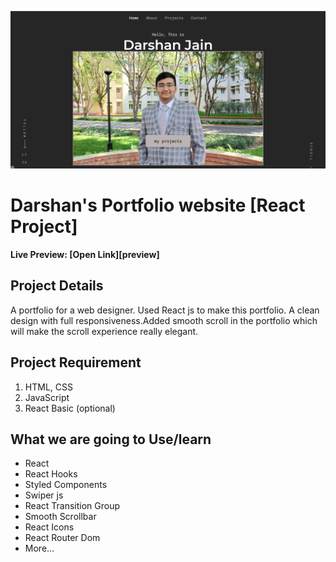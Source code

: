 ![](./ReadMeImages/ReadMeBanner.png)

# Darshan's Portfolio website [React Project]

**Live Preview: [Open Link][preview]**

## Project Details

A portfolio for a web designer. Used React js to make this portfolio. A clean design with full responsiveness.Added smooth scroll in the portfolio which will make the scroll experience really elegant.

## Project Requirement

1. HTML, CSS
1. JavaScript
1. React Basic (optional)

## What we are going to Use/learn

- React
- React Hooks
- Styled Components
- Swiper js
- React Transition Group
- Smooth Scrollbar
- React Icons
- React Router Dom
- More...
